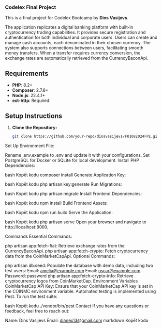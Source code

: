 
### Codelex Final Project

This is a final project for Codelex Bootcamp by **Dins Vasijevs**.

The application replicates a digital banking platform with built-in cryptocurrency trading capabilities. It provides secure registration and authentication for both individual and corporate users. Users can create and manage cash accounts, each denominated in their chosen currency. The system also supports connections between users, facilitating smooth money transfers. When a transfer requires currency conversion, the exchange rates are automatically retrieved from the CurrencyBaconApi.

## Requirements
- **PHP**: 8.2+
- **Composer**: 2.7.8+
- **Node.js**: 22.4.1+
- **ext-http**: Required

## Setup Instructions

1. **Clone the Repository:**
   ```bash
   git clone https://github.com/your-repo/dinsvasijevs/F01082024FPE.git

Set Up Environment File:

Rename .env.example to .env and update it with your configurations.
Set PostgreSQL for Docker or SQLite for local development.
Install PHP Dependencies:

bash
Kopēt kodu
composer install
Generate Application Key:

bash
Kopēt kodu
php artisan key:generate
Run Migrations:

bash
Kopēt kodu
php artisan migrate
Install Frontend Dependencies:

bash
Kopēt kodu
npm install
Build Frontend Assets:

bash
Kopēt kodu
npm run build
Serve the Application:

bash
Kopēt kodu
php artisan serve
Open your browser and navigate to http://localhost:8000.

Commands
Essential Commands:

php artisan app:fetch-fiat: Retrieve exchange rates from the CurrencyBaconApi.
php artisan app:fetch-crypto: Fetch cryptocurrency data from the CoinMarketCapApi.
Optional Commands:

php artisan db:seed: Populate the database with demo data, including two test users:
Email: amelia@example.com
Email: oscar@example.com
Password: password
php artisan app:fetch-crypto-info: Retrieve cryptocurrency logos from CoinMarketCap.
Environment Variables
CoinMarketCap API Key: Ensure that your CoinMarketCap API key is set in the COINMC environment variable.
Automated testing is implemented using Pest. To run the test suite:

bash
Kopēt kodu
./vendor/bin/pest
Contact
If you have any questions or feedback, feel free to reach out:

Name: Dins Vasijevs
Email: dianex13@gmail.com
markdown
Kopēt kodu









